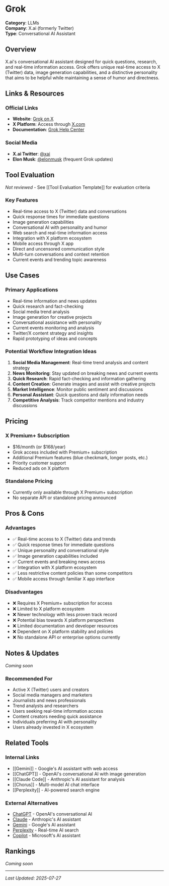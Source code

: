 # Grok

**Category**: LLMs  
**Company**: X.ai (formerly Twitter)  
**Type**: Conversational AI Assistant  

## Overview

X.ai's conversational AI assistant designed for quick questions, research, and real-time information access. Grok offers unique real-time access to X (Twitter) data, image generation capabilities, and a distinctive personality that aims to be helpful while maintaining a sense of humor and directness.

## Links & Resources

### Official Links
- **Website**: [Grok on X](https://grok.x.ai/)
- **X Platform**: Access through [X.com](https://x.com/)
- **Documentation**: [Grok Help Center](https://help.x.com/en/using-x/grok)

### Social Media
- **X.ai Twitter**: [@xai](https://twitter.com/xai)
- **Elon Musk**: [@elonmusk](https://twitter.com/elonmusk) (frequent Grok updates)

## Tool Evaluation

*Not reviewed* - See [[Tool Evaluation Template]] for evaluation criteria

### Key Features
- Real-time access to X (Twitter) data and conversations
- Quick response times for immediate questions
- Image generation capabilities
- Conversational AI with personality and humor
- Web search and real-time information access
- Integration with X platform ecosystem
- Mobile access through X app
- Direct and uncensored communication style
- Multi-turn conversations and context retention
- Current events and trending topic awareness

## Use Cases

### Primary Applications
- Real-time information and news updates
- Quick research and fact-checking
- Social media trend analysis
- Image generation for creative projects
- Conversational assistance with personality
- Current events monitoring and analysis
- Twitter/X content strategy and insights
- Rapid prototyping of ideas and concepts

### Potential Workflow Integration Ideas
1. **Social Media Management**: Real-time trend analysis and content strategy
2. **News Monitoring**: Stay updated on breaking news and current events
3. **Quick Research**: Rapid fact-checking and information gathering
4. **Content Creation**: Generate images and assist with creative projects
5. **Market Intelligence**: Monitor public sentiment and discussions
6. **Personal Assistant**: Quick questions and daily information needs
7. **Competitive Analysis**: Track competitor mentions and industry discussions

## Pricing

### X Premium+ Subscription
- $16/month (or $168/year)
- Grok access included with Premium+ subscription
- Additional Premium features (blue checkmark, longer posts, etc.)
- Priority customer support
- Reduced ads on X platform

### Standalone Pricing
- Currently only available through X Premium+ subscription
- No separate API or standalone pricing announced

## Pros & Cons

### Advantages
- ✅ Real-time access to X (Twitter) data and trends
- ✅ Quick response times for immediate questions
- ✅ Unique personality and conversational style
- ✅ Image generation capabilities included
- ✅ Current events and breaking news access
- ✅ Integration with X platform ecosystem
- ✅ Less restrictive content policies than some competitors
- ✅ Mobile access through familiar X app interface

### Disadvantages
- ❌ Requires X Premium+ subscription for access
- ❌ Limited to X platform ecosystem
- ❌ Newer technology with less proven track record
- ❌ Potential bias towards X platform perspectives
- ❌ Limited documentation and developer resources
- ❌ Dependent on X platform stability and policies
- ❌ No standalone API or enterprise options currently

## Notes & Updates

*Coming soon*

### Recommended For
- Active X (Twitter) users and creators
- Social media managers and marketers
- Journalists and news professionals
- Trend analysts and researchers
- Users seeking real-time information access
- Content creators needing quick assistance
- Individuals preferring AI with personality
- Users already invested in X ecosystem

## Related Tools

### Internal Links
- [[Gemini]] - Google's AI assistant with web access
- [[ChatGPT]] - OpenAI's conversational AI with image generation
- [[Claude Code]] - Anthropic's AI assistant for analysis
- [[Chorus]] - Multi-model AI chat interface
- [[Perplexity]] - AI-powered search engine

### External Alternatives
- [ChatGPT](https://chat.openai.com) - OpenAI's conversational AI
- [Claude](https://claude.ai) - Anthropic's AI assistant
- [Gemini](https://gemini.google.com) - Google's AI assistant
- [Perplexity](https://perplexity.ai) - Real-time AI search
- [Copilot](https://copilot.microsoft.com) - Microsoft's AI assistant

## Rankings

*Coming soon*

---

*Last Updated: 2025-07-27*
